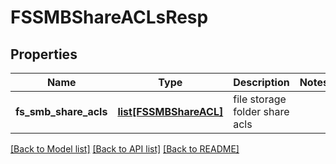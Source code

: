 # FSSMBShareACLsResp

## Properties
Name | Type | Description | Notes
------------ | ------------- | ------------- | -------------
**fs_smb_share_acls** | [**list[FSSMBShareACL]**](FSSMBShareACL.md) | file storage folder share acls | 

[[Back to Model list]](../README.md#documentation-for-models) [[Back to API list]](../README.md#documentation-for-api-endpoints) [[Back to README]](../README.md)


